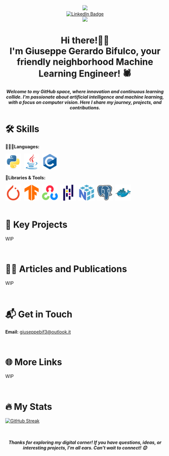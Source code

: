 <div id="header" align="center">
  <img src="https://i.ibb.co/myzhnJh/aa27619b-cc63-4afd-8503-29800cade7e2.jpg" width="200"/>
</div>

<div id="badges" align="center">
  <a href="https://www.linkedin.com/in/ggbif/">
    <img src="https://img.shields.io/badge/LinkedIn-blue?style=flat&logo=linkedin&logoColor=white" alt="LinkedIn Badge"/>
  </a>
</div>

<div id="visit_counter" align="center">
  <img src="https://komarev.com/ghpvc/?username=beefulco&style=flat&color=red"/>
</div>

<div align="center">
  <h1>
    Hi there!👋🏻<br>
    I'm Giuseppe Gerardo Bifulco, your friendly neighborhood Machine Learning Engineer! 🕷️
  </h1>
</div>
 
<div align="center">
  <h5>
  Welcome to my GitHub space, where innovation and continuous learning collide. I'm passionate about artificial intelligence and machine learning, with a focus on computer vision. Here I share my journey,   projects, and contributions.
  </h5>
</div>


# 🛠️ Skills

🧑🏻‍💻**Languages:** 
<div>
  <img src="https://github.com/devicons/devicon/blob/master/icons/python/python-original.svg" title="Python" alt="Python" width="50" height="50"/>&nbsp;
  <img src="https://github.com/devicons/devicon/blob/master/icons/java/java-original.svg" title="Java" alt="Java" width="50" height="50"/>&nbsp;
  <img src="https://github.com/devicons/devicon/blob/master/icons/c/c-original.svg" title="C" alt="C" width="50" height="50"/>&nbsp;
</div>


🧰**Libraries & Tools:**
<div>
  <img src="https://github.com/devicons/devicon/blob/master/icons/pytorch/pytorch-original.svg" title="PyTorch" alt="PyTorch" width="50" height="50"/>&nbsp;
  <img src="https://github.com/devicons/devicon/blob/master/icons/tensorflow/tensorflow-original.svg" title="Tensorflow" alt="Tensorflow" width="50" height="50"/>&nbsp;
  <img src="https://github.com/devicons/devicon/blob/master/icons/opencv/opencv-original.svg" title="OpenCV" alt="OpenCV" width="50" height="50"/>&nbsp;
  <img src="https://github.com/devicons/devicon/blob/master/icons/pandas/pandas-original.svg" title="Pandas" alt="Pandas" width="50" height="50"/>&nbsp;
  <img src="https://github.com/devicons/devicon/blob/master/icons/numpy/numpy-original.svg" title="Numpy" alt="Numpy" width="50" height="50"/>&nbsp;
  <img src="https://github.com/devicons/devicon/blob/master/icons/postgresql/postgresql-original.svg" title="postgresql" alt="postgresql" width="50" height="50"/>&nbsp;
  <img src="https://github.com/devicons/devicon/blob/master/icons/docker/docker-original.svg" title="docker" alt="docker" width="50" height="50"/>&nbsp;
</div>

<br>

# 🚀 Key Projects

WIP

<br>

# ✍🏻 Articles and Publications

WIP

<br>

# 📬 Get in Touch
**Email:**
[giuseppebif3@outlook.it](mailto:giuseppebif3@outlook.it)

<br>

# 🌐 More Links

WIP

<br>

# 🔥 My Stats
[![GitHub Streak](http://github-readme-streak-stats.herokuapp.com?user=NeuralWebCrawler&theme=dark&background=000000)](https://git.io/streak-stats)

<br>

<div align="center">
  <h5>
    Thanks for exploring my digital corner! If you have questions, ideas, or interesting projects, I'm all ears. Can't wait to connect! 😊
  </h5>
</div>

